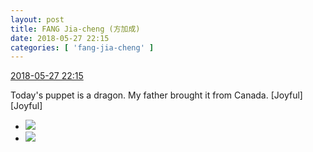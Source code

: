 ```yaml
---
layout: post
title: FANG Jia-cheng (方加成)
date: 2018-05-27 22:15
categories: [ 'fang-jia-cheng' ]
---
```


<div class="weibo-info">
  <a href="https://weibo.com/6505661195/GiDoIAmvh">2018-05-27 22:15</a>
</div>

Today's puppet is a dragon. My father brought it from Canada. [Joyful][Joyful]

<!-- more -->

<ul class="weibo-pic-list-1">
  <li class="weibo-pic">
    <a href="//wx1.sinaimg.cn/mw690/0076h5Fhgy1frq99rrk1vj30k00zk75h.jpg"><img src="//wx1.sinaimg.cn/thumb150/0076h5Fhgy1frq99rrk1vj30k00zk75h.jpg"/></a>
  </li>
  <li class="weibo-pic">
    <a href="//wx2.sinaimg.cn/mw690/0076h5Fhgy1frq99qzsnej30k00zkmy5.jpg"><img src="//wx2.sinaimg.cn/thumb150/0076h5Fhgy1frq99qzsnej30k00zkmy5.jpg"/></a>
  </li>
</ul>
